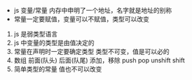 - js 变量/常量  内存中申明了一个地址，名字就是地址的别称
- 常量一定要赋值，变量可以不赋值，类型可以改变

1. js 是弱类型语言
2. js 中变量的类型是由值决定的
3. 常量在声明时一定要确定类型
    类型不可变，值是可以必的
4. 数组 前面(队头) 后面(队尾) 添加，移除 push pop  unshift shift
5. 简单类型的常量 值也不可以改变